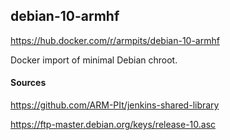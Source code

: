 ## debian-10-armhf

https://hub.docker.com/r/armpits/debian-10-armhf

Docker import of minimal Debian chroot.

#### Sources

https://github.com/ARM-PIt/jenkins-shared-library

https://ftp-master.debian.org/keys/release-10.asc
